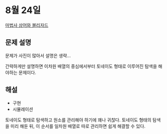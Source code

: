 # 8월 24일

[마법사 상어와 블리자드](https://www.acmicpc.net/problem/21611)  

## 문제 설명
문제가 사진이 많아서 설명은 생략...  

간략하게만 설명하면 이차원 배열의 중심에서부터 토네이도 형태로 이루어진 탐색을 해야하는 문제이다.

## 해설
- 구현
- 시뮬레이션

토네이도 형태로 탐색하고 원소를 관리해야 하기에 꽤나 귀찮다. 토네이도 형태의 탐색을 미리 해둔 뒤, 이 순서를 일차원 배열로 따로 관리하면 쉽게 해결할 수 있다.
